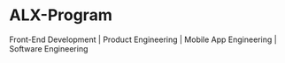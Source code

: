# ALX-Program
Front-End Development | Product Engineering | Mobile App Engineering | Software Engineering
